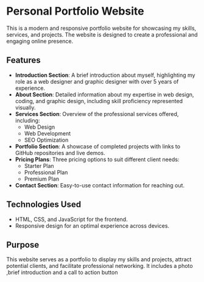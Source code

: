 # Personal Portfolio Website

This is a modern and responsive portfolio website for showcasing my skills, services, and projects. The website is designed to create a professional and engaging online presence.

## Features

- **Introduction Section**: A brief introduction about myself, highlighting my role as a web designer and graphic designer with over 5 years of experience.
- **About Section**: Detailed information about my expertise in web design, coding, and graphic design, including skill proficiency represented visually.
- **Services Section**: Overview of the professional services offered, including:
  - Web Design
  - Web Development
  - SEO Optimization
- **Portfolio Section**: A showcase of completed projects with links to GitHub repositories and live demos.
- **Pricing Plans**: Three pricing options to suit different client needs:
  - Starter Plan
  - Professional Plan
  - Premium Plan
- **Contact Section**: Easy-to-use contact information for reaching out.

## Technologies Used

- HTML, CSS, and JavaScript for the frontend.
- Responsive design for an optimal experience across devices.

## Purpose

This website serves as a portfolio to display my skills and projects, attract potential clients, and facilitate professional networking.
It includes a photo ,brief introduction and a call to action button 





